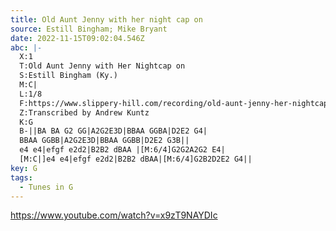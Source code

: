 ```yaml
---
title: Old Aunt Jenny with her night cap on
source: Estill Bingham; Mike Bryant
date: 2022-11-15T09:02:04.546Z
abc: |-
  X:1
  T:Old Aunt Jenny with Her Nightcap on
  S:Estill Bingham (Ky.)
  M:C|
  L:1/8
  F:https://www.slippery-hill.com/recording/old-aunt-jenny-her-nightcap
  Z:Transcribed by Andrew Kuntz
  K:G
  B-||BA BA G2 GG|A2G2E3D|BBAA GGBA|D2E2 G4|
  BBAA GGBB|A2G2E3D|BBAA GGBB|D2E2 G3B||
  e4 e4|efgf e2d2|B2B2 dBAA |[M:6/4]G2G2A2G2 E4|
  [M:C|]e4 e4|efgf e2d2|B2B2 dBAA|[M:6/4]G2B2D2E2 G4||
key: G
tags:
  - Tunes in G
---
```

https://www.youtube.com/watch?v=x9zT9NAYDIc
